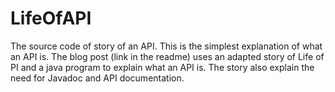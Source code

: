 # LifeOfAPI
The source code of story of an API. This is the simplest explanation of what an API is. The blog post (link in the readme) uses an adapted story of Life of PI and a java program to explain what an API is. The story also explain the need for Javadoc and API documentation.    
